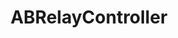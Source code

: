 ---
title: ABRelayController
layout: module
mod: 'module:ABRelayController'
category: api-controllers
---